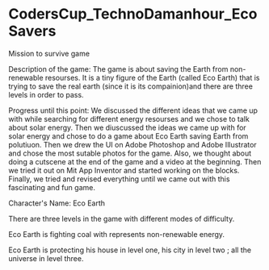 # CodersCup_TechnoDamanhour_EcoSavers
Mission to survive  game


Description of the game:
The game is about saving the Earth from non-renewable resourses. It is a tiny figure of the Earth (called Eco Earth) that is trying to save the real earth (since it is its compainion)and there are three levels in order to pass.





Progress until this point:
We discussed the different ideas that we came up with while searching for different energy resourses and we chose to talk about solar energy. Then we diuscussed the ideas we came up with for solar energy and chose to do a game about Eco Earth saving Earth from polutiuon. Then we drew the UI on Adobe Photoshop and Adobe Illustrator and chose the most sutable photos for the game. Also, we thought about doing a cutscene at the end of the game and a video at the beginning. Then we tried it out on  Mit App Inventor and started working on the blocks. Finally, we tried and revised everything until we came out with this fascinating and fun game.









Character's Name: Eco Earth




There are three levels in the game with different modes of difficulty.







Eco Earth is fighting coal with represents non-renewable energy.






Eco Earth is protecting his house in level one, his city in level two ; all the universe in level three.
